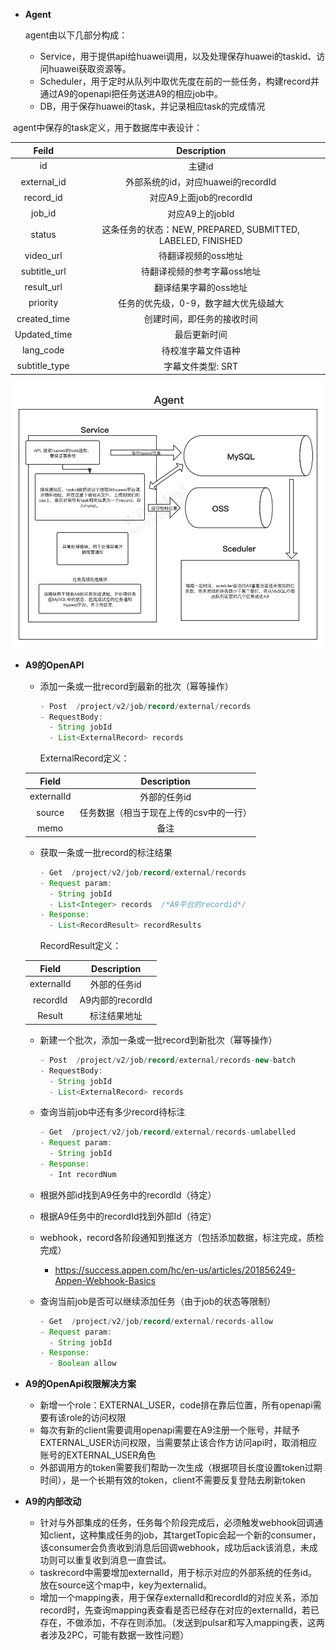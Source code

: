 
- **Agent**

  agent由以下几部分构成：

  - Service，用于提供api给huawei调用，以及处理保存huawei的taskid、访问huawei获取资源等。
  - Scheduler，用于定时从队列中取优先度在前的一些任务，构建record并通过A9的openapi把任务送进A9的相应job中。
  - DB，用于保存huawei的task，并记录相应task的完成情况



​       agent中保存的task定义，用于数据库中表设计：

|     Feild     |                         Description                         |
| :-----------: | :---------------------------------------------------------: |
|      id       |                           主键id                            |
|  external_id  |             外部系统的id，对应huawei的recordId              |
|   record_id   |                   对应A9上面job的recordId                   |
|    job_id     |                       对应A9上的jobId                       |
|    status     | 这条任务的状态：NEW, PREPARED, SUBMITTED, LABELED, FINISHED |
|   video_url   |                     待翻译视频的oss地址                     |
| subtitle_url  |                 待翻译视频的参考字幕oss地址                 |
|  result_url   |                    翻译结果字幕的oss地址                    |
|   priority    |            任务的优先级，0-9，数字越大优先级越大            |
| created_time  |                 创建时间，即任务的接收时间                  |
| Updated_time  |                        最后更新时间                         |
|   lang_code   |                     待校准字幕文件语种                      |
| subtitle_type |                      字幕文件类型: SRT                      |



![img](https://github.com/jiecaoappen/detail-design/blob/master/Huawei/Agent.png)



- **A9的OpenAPI**

  - 添加一条或一批record到最新的批次（幂等操作）

    ```java
    - Post  /project/v2/job/record/external/records
    - RequestBody: 
      - String jobId
      - List<ExternalRecord> records
    ```

    ExternalRecord定义：

  |   Field    | Description  |
  | :--------: | :----------: |
  | externalId | 外部的任务id |
  | source | 任务数据（相当于现在上传的csv中的一行） |
  |    memo    |     备注     |

  - 获取一条或一批record的标注结果

    ```java
    - Get  /project/v2/job/record/external/records
    - Request param:
      - String jobId
      - List<Integer> records  /*A9平台的recordid*/
    - Response:
      - List<RecordResult> recordResults
    ```

    RecordResult定义：

  |   Field    |   Description    |
  | :--------: | :--------------: |
  | externalId |   外部的任务id   |
  |  recordId  | A9内部的recordId |
  |   Result   |   标注结果地址   |

  - 新建一个批次，添加一条或一批record到新批次（幂等操作）

    ``` java
    - Post  /project/v2/job/record/external/records-new-batch
    - RequestBody: 
      - String jobId
      - List<ExternalRecord> records
    ```

  - 查询当前job中还有多少record待标注

    ```java
    - Get  /project/v2/job/record/external/records-umlabelled
    - Request param:
      - String jobId
    - Response:
      - Int recordNum
    ```

  - 根据外部id找到A9任务中的recordId（待定）

  - 根据A9任务中的recordId找到外部Id（待定）

  - webhook，record各阶段通知到推送方（包括添加数据，标注完成，质检完成）

    - https://success.appen.com/hc/en-us/articles/201856249-Appen-Webhook-Basics

  - 查询当前job是否可以继续添加任务（由于job的状态等限制）

    ```java
    - Get  /project/v2/job/record/external/records-allow
    - Request param:
      - String jobId
    - Response:
      - Boolean allow
    ```



- **A9的OpenApi权限解决方案**
  - 新增一个role：EXTERNAL_USER，code排在靠后位置，所有openapi需要有该role的访问权限
  - 每次有新的client需要调用openapi需要在A9注册一个账号，并赋予EXTERNAL_USER访问权限，当需要禁止该合作方访问api时，取消相应账号的EXTERNAL_USER角色
  - 外部调用方的token需要我们帮助一次生成（根据项目长度设置token过期时间），是一个长期有效的token，client不需要反复登陆去刷新token


- **A9的内部改动**

  - 针对与外部集成的任务，任务每个阶段完成后，必须触发webhook回调通知client，这种集成任务的job，其targetTopic会起一个新的consumer，该consumer会负责收到消息后回调webhook，成功后ack该消息，未成功则可以重复收到消息一直尝试。
  - taskrecord中需要增加externalId，用于标示对应的外部系统的任务id。放在source这个map中，key为externalid。
  - 增加一个mapping表，用于保存externalId和recordId的对应关系，添加record时，先查询mapping表查看是否已经存在对应的externalId，若已存在，不做添加，不存在则添加。（发送到pulsar和写入mapping表，这两者涉及2PC，可能有数据一致性问题）
